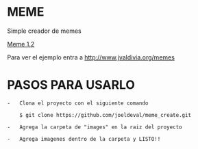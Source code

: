# MEME 
Simple creador de memes

<a href="http://www.jvaldivia.org/memes">Meme 1.2</a>

Para ver el ejemplo entra a http://www.jvaldivia.org/memes

# PASOS PARA USARLO

	-	Clona el proyecto con el siguiente comando

		$ git clone https://github.com/joeldeval/meme_create.git

	-	Agrega la carpeta de "images" en la raiz del proyecto

	-	Agrega imagenes dentro de la carpeta y LISTO!!